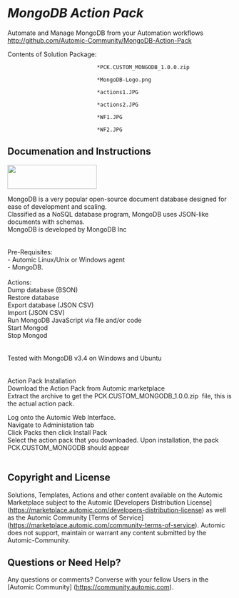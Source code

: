 *MongoDB Action Pack*
=============


Automate and Manage MongoDB from your Automation workflows
http://github.com/Automic-Community/MongoDB-Action-Pack

<!-- List of attached files -->
Contents of Solution Package:

						
								*PCK.CUSTOM_MONGODB_1.0.0.zip
								
								*MongoDB-Logo.png
								
								*actions1.JPG
								
								*actions2.JPG
								
								*WF1.JPG
								
								*WF2.JPG
								
						


Documenation and Instructions
---

<p><img src="https://448bb31d92917ba3390f-4a8f48d20b0d8c78b979208d38d37653.ssl.cf1.rackcdn.com/825/screenshots/MongoDB-Logo.png" alt="" width="200" height="54" /></p>
<p>MongoDB is a very popular open-source document database designed for ease of development and scaling.<br />Classified as a NoSQL database program, MongoDB uses JSON-like documents with schemas. <br />MongoDB is developed by MongoDB Inc<br /><br /><br />Pre-Requisites:<br />- Automic Linux/Unix or Windows agent<br />- MongoDB. <br /><br />Actions:<br />Dump database (BSON)<br />Restore database<br />Export database (JSON CSV)<br />Import (JSON CSV)<br />Run MongoDB JavaScript via file and/or code<br />Start Mongod<br />Stop Mongod<br /><br /><br />Tested with MongoDB v3.4 on Windows and Ubuntu<br /><br /><br />Action Pack Installation<br />Download the Action Pack from Automic marketplace<br />Extract the archive to get the PCK.CUSTOM_MONGODB_1.0.0.zip&nbsp; file, this is the actual action pack.</p>
<p>Log onto the Automic Web Interface.<br />Navigate to Administation tab<br />Click Packs then click Install Pack<br />Select the action pack that you downloaded. Upon installation, the pack PCK.CUSTOM_MONGODB should appear<br /><br /></p>

Copyright and License
---

Solutions, Templates, Actions and other content available on the Automic Marketplace subject to the Automic [Developers Distribution License] (https://marketplace.automic.com/developers-distribution-license) as well as the Automic Community [Terms of Service] (https://marketplace.automic.com/community-terms-of-service).
Automic does not support, maintain or warrant any content submitted by the Automic-Community.



Questions or Need Help? 
---
Any questions or comments? Converse with your fellow Users in the [Automic Community] (https://community.automic.com).